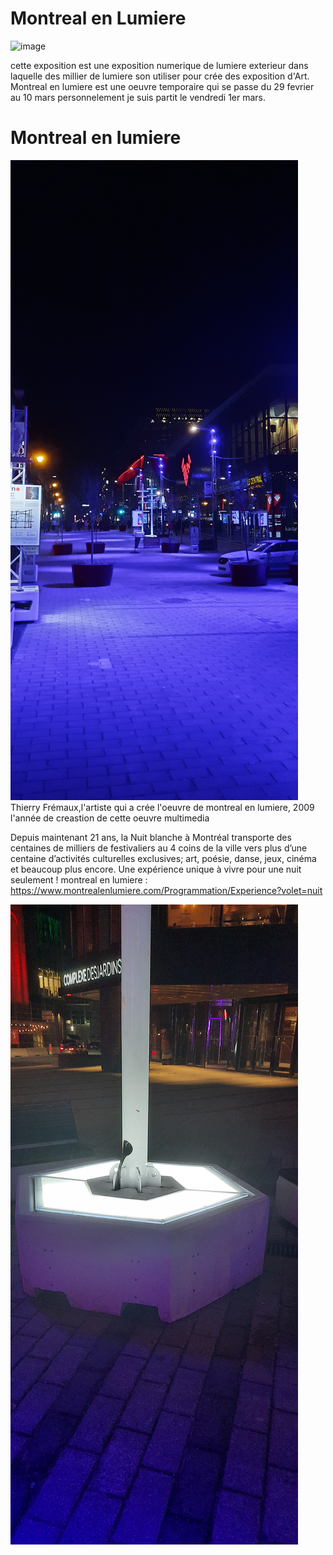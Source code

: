# Montreal en Lumiere

![image]([https://github.com/djalilt/DjalilT-H24_V11_inspirations_TAIBI/assets/143510866/01189c4a-cd8c-4cb5-a7ef-16f9402173c9(https://github.com/djalilt/DjalilTH24_V11_inspirations_TAIBI/blob/main/Visite%20individuelle/20240301_224243.jpg?raw=true))

cette exposition est une exposition numerique de lumiere exterieur dans laquelle des millier de lumiere son utiliser pour crée des exposition d'Art.
Montreal en lumiere est une oeuvre temporaire qui se passe du 29 fevrier au 10 mars personnelement je suis partit le vendredi 1er mars.
# Montreal en lumiere
![image](https://github.com/djalilt/DjalilT-H24_V11_inspirations_TAIBI/blob/main/Visite%20individuelle/20240301_225451.jpg?raw=true)
Thierry Frémaux,l'artiste qui a crée l'oeuvre de montreal en lumiere, 2009 l'année de creastion de cette oeuvre multimedia 

Depuis maintenant 21 ans, la Nuit blanche à Montréal transporte des centaines de milliers de festivaliers au 4 coins de la ville vers plus d’une centaine d’activités culturelles exclusives; art, poésie, danse, jeux, cinéma et beaucoup plus encore.
Une expérience unique à vivre pour une nuit seulement !
montreal en lumiere :
https://www.montrealenlumiere.com/Programmation/Experience?volet=nuit


![image](https://github.com/djalilt/DjalilT-H24_V11_inspirations_TAIBI/blob/main/Visite%20individuelle/20240301_225056.jpg?raw=true)
